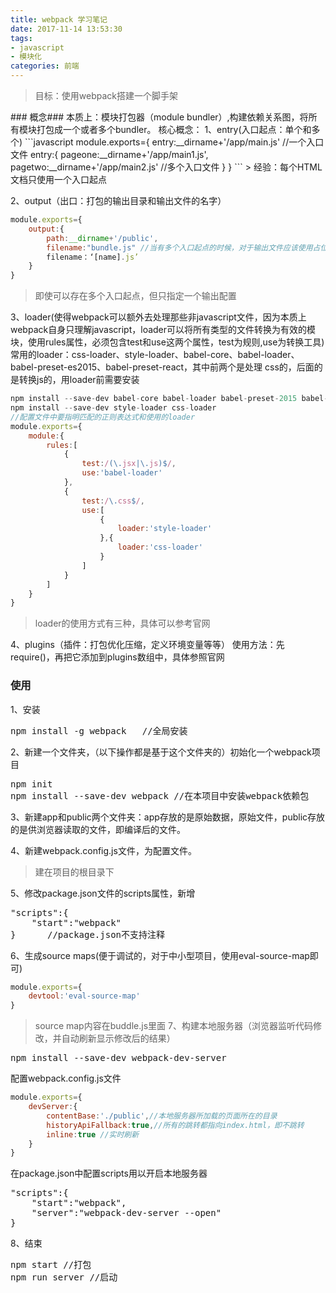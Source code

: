 ```yaml
---
title: webpack 学习笔记
date: 2017-11-14 13:53:30
tags:
- javascript
- 模块化
categories: 前端
---
```

> 目标：使用webpack搭建一个脚手架

<p hidden><!--more--></p>
### 概念###
本质上：模块打包器（module bundler）,构建依赖关系图，将所有模块打包成一个或者多个bundler。
核心概念：
1、entry(入口起点：单个和多个)
```javascript
module.exports={
	entry:__dirname+'/app/main.js' //一个入口文件
	entry:{
		pageone:__dirname+'/app/main1.js',
		pagetwo:__dirname+'/app/main2.js'
		//多个入口文件
	}      
}
```
> 经验：每个HTML文档只使用一个入口起点

2、output（出口：打包的输出目录和输出文件的名字）
```javascript
module.exports={
	output:{
		path:__dirname+'/public',
		filename:"bundle.js" //当有多个入口起点的时候，对于输出文件应该使用占位符来确保每个文件具有唯一的名称。
		filename：‘[name].js’
	}
}
```
> 即使可以存在多个入口起点，但只指定一个输出配置

3、loader(使得webpack可以额外去处理那些非javascript文件，因为本质上webpack自身只理解javascript，loader可以将所有类型的文件转换为有效的模块，使用rules属性，必须包含test和use这两个属性，test为规则,use为转换工具)
常用的loader：css-loader、style-loader、babel-core、babel-loader、babel-preset-es2015、babel-preset-react，其中前两个是处理
css的，后面的是转换js的，用loader前需要安装
```javascript
npm install --save-dev babel-core babel-loader babel-preset-2015 babel-preset-react
npm install --save-dev style-loader css-loader
//配置文件中要指明匹配的正则表达式和使用的loader
module.exports={
	module:{
		rules:[
			{
				test:/(\.jsx|\.js)$/,
				use:'babel-loader'
			},
			{
				test:/\.css$/,
				use:[
					{
						loader:'style-loader'
					},{
						loader:'css-loader'
					}
				]
			}
		]
	}
}
```
> loader的使用方式有三种，具体可以参考官网

4、plugins（插件：打包优化压缩，定义环境变量等等）
使用方法：先require()，再把它添加到plugins数组中，具体参照官网
### 使用 ###
1、安装
<pre>
npm install -g webpack   //全局安装
</pre>
2、新建一个文件夹，（以下操作都是基于这个文件夹的）初始化一个webpack项目
<pre>
npm init
npm install --save-dev webpack //在本项目中安装webpack依赖包
</pre>
3、新建app和public两个文件夹：app存放的是原始数据，原始文件，public存放的是供浏览器读取的文件，即编译后的文件。

4、新建webpack.config.js文件，为配置文件。
> 建在项目的根目录下

5、修改package.json文件的scripts属性，新增
<pre>
"scripts":{
	"start":"webpack"
}      //package.json不支持注释
</pre>
6、生成source maps(便于调试的，对于中小型项目，使用eval-source-map即可)
```javascript
module.exports={
	devtool:'eval-source-map'
}
```
> source map内容在buddle.js里面
7、构建本地服务器（浏览器监听代码修改，并自动刷新显示修改后的结果）
<pre>
npm install --save-dev webpack-dev-server
</pre>
配置webpack.config.js文件
```javascript
module.exports={
	devServer:{
		contentBase:'./public',//本地服务器所加载的页面所在的目录
		historyApiFallback:true,//所有的跳转都指向index.html，即不跳转
		inline:true //实时刷新
	}
}
```
在package.json中配置scripts用以开启本地服务器
<pre>
"scripts":{
	"start":"webpack",
	"server":"webpack-dev-server --open"
}     
</pre>

8、结束
<pre>
npm start //打包
npm run server //启动
</pre>
